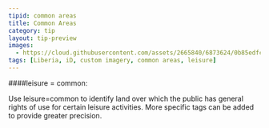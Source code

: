 ```yaml
---
tipid: common areas
title: Common Areas
category: tip
layout: tip-preview
images:
  - https://cloud.githubusercontent.com/assets/2665840/6873624/0b85edfc-d488-11e4-9a07-aadb38b0a041.gif
tags: [Liberia, iD, custom imagery, common areas, leisure]
---
```


####leisure = common:

Use leisure=common to identify land over which the public has general rights of use for certain leisure activities. More specific tags can be added to provide greater precision.
